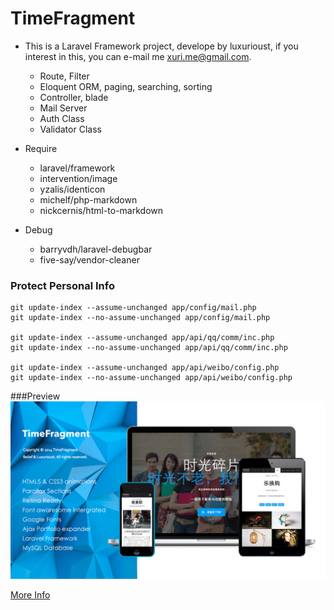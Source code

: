 # TimeFragment

- This is a Laravel Framework project, develope by luxurioust, if you interest in this, you can e-mail me xuri.me@gmail.com.
	- Route, Filter
	- Eloquent ORM, paging, searching, sorting
	- Controller, blade
	- Mail Server
	- Auth Class
	- Validator Class

- Require
  - laravel/framework
  - intervention/image
  - yzalis/identicon
  - michelf/php-markdown
  - nickcernis/html-to-markdown
- Debug
  - barryvdh/laravel-debugbar
  - five-say/vendor-cleaner

### Protect Personal Info

```
git update-index --assume-unchanged app/config/mail.php
git update-index --no-assume-unchanged app/config/mail.php

git update-index --assume-unchanged app/api/qq/comm/inc.php
git update-index --no-assume-unchanged app/api/qq/comm/inc.php

git update-index --assume-unchanged app/api/weibo/config.php
git update-index --no-assume-unchanged app/api/weibo/config.php
```

###Preview
![TimeFragment](/public/readme/preview-1024x576.jpg "TimeFragment")

[More Info](http://xuri.me/2014/03/08/timefragment.html)
